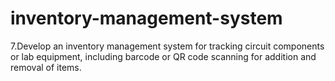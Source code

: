 # inventory-management-system
7.Develop an inventory management system for tracking circuit components or lab equipment, including barcode or QR code scanning for addition and removal of items.
